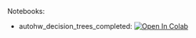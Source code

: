 Notebooks:

* autohw_decision_trees_completed: [![Open In Colab](https://colab.research.google.com/assets/colab-badge.svg)](https://colab.research.google.com/github/TemaBlag/Yandex_SDA/blob/main/ML_part1/lab4_trees/autohw_decision_trees_completed.ipynb)
